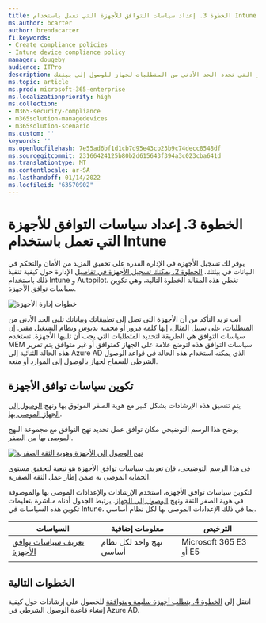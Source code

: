```yaml
---
title: الخطوة 3. إعداد سياسات التوافق للأجهزة التي تعمل باستخدام Intune
ms.author: bcarter
author: brendacarter
f1.keywords:
- Create compliance policies
- Intune device compliance policy
manager: dougeby
audience: ITPro
description: تعرف على كيفية إنشاء سياسات توافق الجهاز التي تحدد الحد الأدنى من المتطلبات لجهاز للوصول إلى بيئتك.
ms.topic: article
ms.prod: microsoft-365-enterprise
ms.localizationpriority: high
ms.collection:
- M365-security-compliance
- m365solution-managedevices
- m365solution-scenario
ms.custom: ''
keywords: ''
ms.openlocfilehash: 7e55ad6bf1d1cb7d95e43cb23b9c74decc8548df
ms.sourcegitcommit: 23166424125b80b2d615643f394a3c023cba641d
ms.translationtype: MT
ms.contentlocale: ar-SA
ms.lasthandoff: 01/14/2022
ms.locfileid: "63570902"
---
```

# <a name="step-3-set-up-compliance-policies-for-devices-with-intune"></a>الخطوة 3. إعداد سياسات التوافق للأجهزة التي تعمل باستخدام Intune

يوفر لك تسجيل الأجهزة في الإدارة القدرة على تحقيق المزيد من الأمان والتحكم في البيانات في بيئتك. [الخطوة 2. يمكنك تسجيل الأجهزة في تفاصيل](manage-devices-with-intune-enroll.md) الإدارة حول كيفية تنفيذ ذلك باستخدام Intune و Autopilot. تغطي هذه المقالة الخطوة التالية، وهي تكوين سياسات توافق الأجهزة. 

![خطوات إدارة الأجهزة](../media/devices/intune-mdm-step-2.png#lightbox)

أنت تريد التأكد من أن الأجهزة التي تصل إلى تطبيقاتك وبياناتك تلبي الحد الأدنى من المتطلبات، على سبيل المثال، إنها كلمة مرور أو محمية بدبوس ونظام التشغيل مقتر. إن سياسات التوافق هي الطريقة لتحديد المتطلبات التي يجب أن تلبيها الأجهزة. تستخدم MEM سياسات التوافق هذه لتوضع علامة على الجهاز كمتوافق أو غير متوافق يتم تمرير هذه الحالة الثنائية إلى Azure AD الذي يمكنه استخدام هذه الحالة في قواعد الوصول الشرطي للسماح لجهاز بالوصول إلى الموارد أو منعه. 

## <a name="configuring-device-compliance-policies"></a>تكوين سياسات توافق الأجهزة

يتم تنسيق هذه الإرشادات بشكل كبير مع هوية الصفر الموثوق بها ونهج [الوصول إلى الجهاز الموصى بها](../security/office-365-security/microsoft-365-policies-configurations.md).

يوضح هذا الرسم التوضيحي مكان توافق عمل تحديد نهج التوافق مع مجموعة النهج الموصى بها من الصفر. 

[![نهج الوصول إلى الأجهزة وهوية الثقة الصفرية](../media/devices/identity-device-define-compliance.png#lightbox)](https://github.com/MicrosoftDocs/microsoft-365-docs/raw/public/microsoft-365/media/devices/identity-device-define-compliance.png)

في هذا الرسم التوضيحي، فإن تعريف سياسات توافق الأجهزة هو تبعية لتحقيق مستوى الحماية الموصى به ضمن إطار عمل الثقة الصفرية. 

لتكوين سياسات توافق الأجهزة، استخدم الإرشادات والإعدادات الموصى بها والموصوفة في هوية الصفر الثقة ونهج [الوصول إلى الجهاز](../security/office-365-security/microsoft-365-policies-configurations.md). يرتبط الجدول أدناه مباشرة بتعليمات تكوين هذه السياسات في Intune، بما في ذلك الإعدادات الموصى بها لكل نظام أساسي.


|السياسات |معلومات إضافية  |الترخيص |
|---------|---------|---------|
|[تعريف سياسات توافق الأجهزة ](../security/office-365-security/identity-access-policies.md#define-device-compliance-policies)   |  نهج واحد لكل نظام أساسي       |  Microsoft 365 E3 أو E5       |
|  |         |         |

## <a name="next-steps"></a>الخطوات التالية

انتقل إلى [الخطوة 4. يتطلب أجهزة سليمة ومتوافقة](manage-devices-with-intune-require-compliance.md) للحصول على إرشادات حول كيفية إنشاء قاعدة الوصول الشرطي في Azure AD.